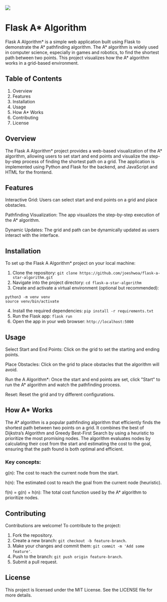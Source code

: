 <!--
[![Deploy with Vercel](https://vercel.com/button)](https://vercel.com/new/clone?repository-url=https%3A%2F%2Fgithub.com%2Fvercel%2Fexamples%2Ftree%2Fmain%2Fpython%2Fflask&demo-title=Flask%20%2B%20Vercel&demo-description=Use%20Flask%202%20on%20Vercel%20with%20Serverless%20Functions%20using%20the%20Python%20Runtime.&demo-url=https%3A%2F%2Fflask-python-template.vercel.app%2F&demo-image=https://assets.vercel.com/image/upload/v1669994156/random/flask.png)

# Flask + Vercel

This example shows how to use Flask 2 on Vercel with Serverless Functions using the [Python Runtime](https://vercel.com/docs/concepts/functions/serverless-functions/runtimes/python).

## Demo

https://flask-python-template.vercel.app/

## How it Works

This example uses the Web Server Gateway Interface (WSGI) with Flask to enable handling requests on Vercel with Serverless Functions.

## Running Locally

```bash
npm i -g vercel
vercel dev
```

Your Flask application is now available at `http://localhost:3000`.

## One-Click Deploy

Deploy the example using [Vercel](https://vercel.com?utm_source=github&utm_medium=readme&utm_campaign=vercel-examples):

[![Deploy with Vercel](https://vercel.com/button)](https://vercel.com/new/clone?repository-url=https%3A%2F%2Fgithub.com%2Fvercel%2Fexamples%2Ftree%2Fmain%2Fpython%2Fflask&demo-title=Flask%20%2B%20Vercel&demo-description=Use%20Flask%202%20on%20Vercel%20with%20Serverless%20Functions%20using%20the%20Python%20Runtime.&demo-url=https%3A%2F%2Fflask-python-template.vercel.app%2F&demo-image=https://assets.vercel.com/image/upload/v1669994156/random/flask.png)
-->
<img src="https://skillicons.dev/icons?i=python,flask" />
<br>

# Flask A* Algorithm
Flask A Algorithm* is a simple web application built using Flask to demonstrate the A* pathfinding algorithm. The A* algorithm is widely used in computer science, especially in games and robotics, to find the shortest path between two points. This project visualizes how the A* algorithm works in a grid-based environment.

## Table of Contents
1. Overview
2. Features
3. Installation
4. Usage
5. How A* Works
6. Contributing
7. License
   
## Overview
The Flask A Algorithm* project provides a web-based visualization of the A* algorithm, allowing users to set start and end points and visualize the step-by-step process of finding the shortest path on a grid. The application is implemented using Python and Flask for the backend, and JavaScript and HTML for the frontend.

## Features
Interactive Grid: Users can select start and end points on a grid and place obstacles.

Pathfinding Visualization: The app visualizes the step-by-step execution of the A* algorithm.

Dynamic Updates: The grid and path can be dynamically updated as users interact with the interface.

## Installation
To set up the Flask A Algorithm* project on your local machine:

1. Clone the repository: ```git clone https://github.com/joeshwoa/flask-a-star-algorithm.git```
2. Navigate into the project directory: ```cd flask-a-star-algorithm```
3. Create and activate a virtual environment (optional but recommended):
````
python3 -m venv venv
source venv/bin/activate
````
4. Install the required dependencies: ```pip install -r requirements.txt```
5. Run the Flask app: ```flask run```
6. Open the app in your web browser: ```http://localhost:5000```
   
## Usage
Select Start and End Points: Click on the grid to set the starting and ending points.

Place Obstacles: Click on the grid to place obstacles that the algorithm will avoid.

Run the A Algorithm*: Once the start and end points are set, click "Start" to run the A* algorithm and watch the pathfinding process.

Reset: Reset the grid and try different configurations.

## How A* Works
The A* algorithm is a popular pathfinding algorithm that efficiently finds the shortest path between two points on a grid. It combines the best of Dijkstra’s Algorithm and Greedy Best-First Search by using a heuristic to prioritize the most promising nodes. The algorithm evaluates nodes by calculating their cost from the start and estimating the cost to the goal, ensuring that the path found is both optimal and efficient.

### Key concepts:

g(n): The cost to reach the current node from the start.

h(n): The estimated cost to reach the goal from the current node (heuristic).

f(n) = g(n) + h(n): The total cost function used by the A* algorithm to prioritize nodes.

## Contributing
Contributions are welcome! To contribute to the project:

1. Fork the repository.
2. Create a new branch: ```git checkout -b feature-branch```.
3. Make your changes and commit them: ```git commit -m 'Add some feature'```.
4. Push to the branch: ```git push origin feature-branch```.
5. Submit a pull request.
   
## License
This project is licensed under the MIT License. See the LICENSE file for more details.
